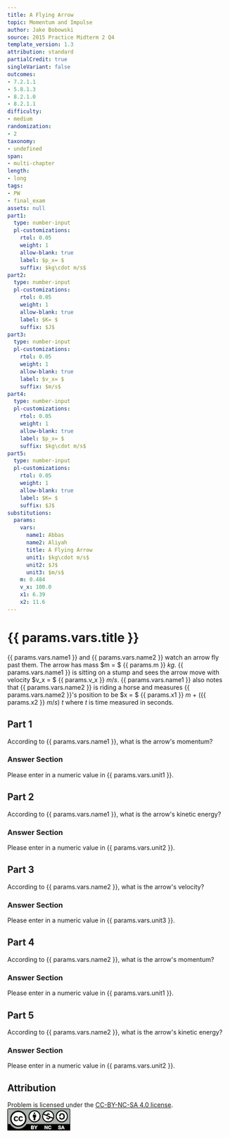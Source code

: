 ```yaml
---
title: A Flying Arrow
topic: Momentum and Impulse
author: Jake Bobowski
source: 2015 Practice Midterm 2 Q4
template_version: 1.3
attribution: standard
partialCredit: true
singleVariant: false
outcomes:
- 7.2.1.1
- 5.8.1.3
- 8.2.1.0
- 8.2.1.1
difficulty:
- medium
randomization:
- 2
taxonomy:
- undefined
span:
- multi-chapter
length:
- long
tags:
- PW
- final_exam
assets: null
part1:
  type: number-input
  pl-customizations:
    rtol: 0.05
    weight: 1
    allow-blank: true
    label: $p_x= $
    suffix: $kg\cdot m/s$
part2:
  type: number-input
  pl-customizations:
    rtol: 0.05
    weight: 1
    allow-blank: true
    label: $K= $
    suffix: $J$
part3:
  type: number-input
  pl-customizations:
    rtol: 0.05
    weight: 1
    allow-blank: true
    label: $v_x= $
    suffix: $m/s$
part4:
  type: number-input
  pl-customizations:
    rtol: 0.05
    weight: 1
    allow-blank: true
    label: $p_x= $
    suffix: $kg\cdot m/s$
part5:
  type: number-input
  pl-customizations:
    rtol: 0.05
    weight: 1
    allow-blank: true
    label: $K= $
    suffix: $J$
substitutions:
  params:
    vars:
      name1: Abbas
      name2: Aliyah
      title: A Flying Arrow
      unit1: $kg\cdot m/s$
      unit2: $J$
      unit3: $m/s$
    m: 0.484
    v_x: 100.0
    x1: 6.39
    x2: 11.6
---
```

# {{ params.vars.title }}
{{ params.vars.name1 }} and {{ params.vars.name2 }} watch an arrow fly past them.  The arrow has mass $m = $ {{ params.m }} $kg$.  {{ params.vars.name1 }} is sitting on a stump and sees the arrow move with velocity $v_x = $ {{ params.v_x }} $m/s$. {{ params.vars.name1 }} also notes that {{ params.vars.name2 }} is riding a horse and measures {{ params.vars.name2 }}'s position to be $x = $ {{ params.x1 }} $m$ + ({{ params.x2 }} $m/s$) $t$ where $t$ is time measured in seconds.

## Part 1

According to {{ params.vars.name1 }}, what is the arrow's momentum?

### Answer Section

Please enter in a numeric value in {{ params.vars.unit1 }}.

## Part 2

According to {{ params.vars.name1 }}, what is the arrow's kinetic energy?

### Answer Section

Please enter in a numeric value in {{ params.vars.unit2 }}.

## Part 3

According to {{ params.vars.name2 }}, what is the arrow's velocity?

### Answer Section

Please enter in a numeric value in {{ params.vars.unit3 }}.

## Part 4

According to {{ params.vars.name2 }}, what is the arrow's momentum?

### Answer Section

Please enter in a numeric value in {{ params.vars.unit1 }}.

## Part 5

According to {{ params.vars.name2 }}, what is the arrow's kinetic energy?

### Answer Section

Please enter in a numeric value in {{ params.vars.unit2 }}.

## Attribution

Problem is licensed under the [CC-BY-NC-SA 4.0 license](https://creativecommons.org/licenses/by-nc-sa/4.0/).<br> ![The Creative Commons 4.0 license requiring attribution-BY, non-commercial-NC, and share-alike-SA license.](https://raw.githubusercontent.com/firasm/bits/master/by-nc-sa.png)